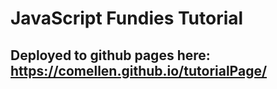 # JavaScript Fundies Tutorial
## Deployed to github pages here: https://comellen.github.io/tutorialPage/

